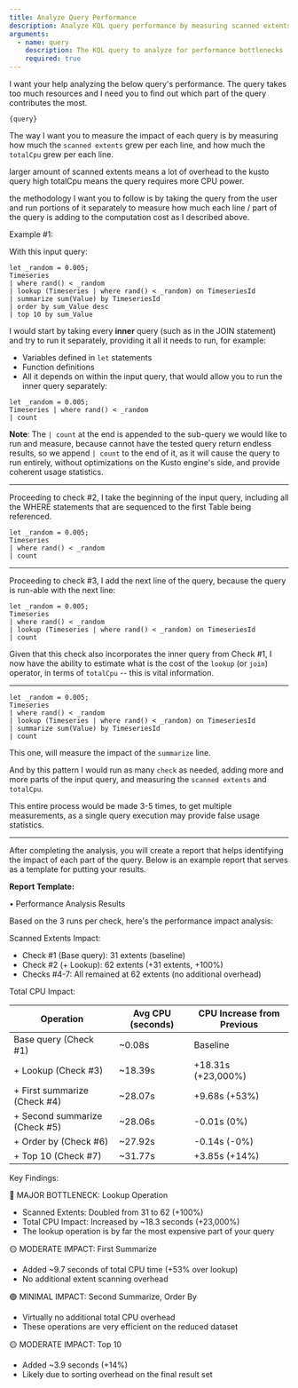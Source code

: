 ```yaml
---
title: Analyze Query Performance
description: Analyze KQL query performance by measuring scanned extents and totalCpu impact of each query part
arguments:
  - name: query
    description: The KQL query to analyze for performance bottlenecks
    required: true
---
```


I want your help analyzing the below query's performance. The query takes too much resources and I need you to find out which part of the query contributes the most.

```query
{query}
```

The way I want you to measure the impact of each query is by measuring how much the `scanned extents` grew per each line, and how much the `totalCpu` grew per each line.

larger amount of scanned extents means a lot of overhead to the kusto query high totalCpu means the query requires more CPU power.

the methodology I want you to follow is by taking the query from the user and run portions of it separately to measure how much each line / part of the query is adding to the computation cost as I described above.

Example #1:

With this input query:

```Input query
let _random = 0.005;
Timeseries
| where rand() < _random
| lookup (Timeseries | where rand() < _random) on TimeseriesId
| summarize sum(Value) by TimeseriesId
| order by sum_Value desc
| top 10 by sum_Value
```

I would start by taking every **inner** query (such as in the JOIN statement) and try to run it separately, providing it all it needs to run, for example:

- Variables defined in `let` statements
- Function definitions
- All it depends on within the input query, that would allow you to run the inner query separately:

```Check #1
let _random = 0.005;
Timeseries | where rand() < _random
| count
```

**Note**: The `| count` at the end is appended to the sub-query we would like to run and measure, because cannot have the tested query return endless
results, so we append `| count` to the end of it, as it will cause the query to run entirely, without optimizations on the Kusto engine's side, and provide coherent usage statistics.

---

Proceeding to check #2, I take the beginning of the input query, including all the WHERE statements that are sequenced to the first Table being referenced.

```Check #2
let _random = 0.005;
Timeseries
| where rand() < _random
| count
```

---

Proceeding to check #3, I add the next line of the query, because the query is run-able with the next line:

```Check #3
let _random = 0.005;
Timeseries
| where rand() < _random
| lookup (Timeseries | where rand() < _random) on TimeseriesId
| count
```

Given that this check also incorporates the inner query from Check #1, I now have the ability to estimate what is the cost of the `lookup` (or `join`) operator, in terms of `totalCpu` -- this is vital information.

---

```Check #4
let _random = 0.005;
Timeseries
| where rand() < _random
| lookup (Timeseries | where rand() < _random) on TimeseriesId
| summarize sum(Value) by TimeseriesId
| count
```

This one, will measure the impact of the `summarize` line.

And by this pattern I would run as many `check` as needed, adding more and more parts of the input query, and measuring the `scanned extents` and `totalCpu`.

This entire process would be made 3-5 times, to get multiple measurements, as a single query execution may provide false usage statistics.

---

After completing the analysis, you will create a report that helps identifying the impact of each part of the query.
Below is an example report that serves as a template for putting your results.

**Report Template:**

• Performance Analysis Results

Based on the 3 runs per check, here's the performance impact analysis:

Scanned Extents Impact:

- Check #1 (Base query): 31 extents (baseline)
- Check #2 (+ Lookup): 62 extents (+31 extents, +100%)
- Checks #4-7: All remained at 62 extents (no additional overhead)

Total CPU Impact:

| Operation                     | Avg CPU (seconds) | CPU Increase from Previous |
|-------------------------------|-------------------|----------------------------|
| Base query (Check #1)         | ~0.08s            | Baseline                   |
| + Lookup (Check #3)           | ~18.39s           | +18.31s (+23,000%)         |
| + First summarize (Check #4)  | ~28.07s           | +9.68s (+53%)              |
| + Second summarize (Check #5) | ~28.06s           | -0.01s (0%)                |
| + Order by (Check #6)         | ~27.92s           | -0.14s (-0%)               |
| + Top 10 (Check #7)           | ~31.77s           | +3.85s (+14%)              |

Key Findings:

🔴 MAJOR BOTTLENECK: Lookup Operation
- Scanned Extents: Doubled from 31 to 62 (+100%)
- Total CPU Impact: Increased by ~18.3 seconds (+23,000%)
- The lookup operation is by far the most expensive part of your query

🟡 MODERATE IMPACT: First Summarize
- Added ~9.7 seconds of total CPU time (+53% over lookup)
- No additional extent scanning overhead

🟢 MINIMAL IMPACT: Second Summarize, Order By
- Virtually no additional total CPU overhead
- These operations are very efficient on the reduced dataset

🟡 MODERATE IMPACT: Top 10
- Added ~3.9 seconds (+14%)
- Likely due to sorting overhead on the final result set